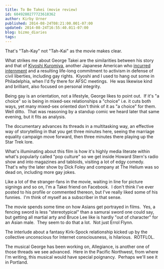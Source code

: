 ```yaml
---
title: To Be Takei (movie review)
id: 6049280277723618362
author: Kirby Urner
published: 2014-08-24T08:21:00.001-07:00
updated: 2014-08-24T16:55:40.011-07:00
blog: bizmo_diaries
tags: 
---
```


[](https://www.flickr.com/photos/kirbyurner/15013672911)

That's "Tah-Kay" not "Tah-Kai" as the movie makes clear.

What strikes me about George Takei are the similarities between his story and that of [Kiyoshi Kuromiya](http://mybizmo.blogspot.com/2012/03/remembering-baryard-rustin.html), another Japanese American who [incurred internment](http://worldgame.blogspot.com/2005/02/adult-first-day-program.html) and a resulting life-long commitment to activism in defense of civil liberties, including gay rights.  Kiyoshi and I used to hang out some in Philadelphia, when I'd fly there for AFSC meetings.  He was likewise kind and brilliant, also focused on personal integrity.

Being gay is an orientation, not a lifestyle, George likes to point out.  If it's "a choice" so is being in mixed-sex relationships a "choice" i.e. it cuts both ways, yet many mixed-sex oriented don't think of it as "a choice" for them.  Well ditto.  That was reasoning by a standup comic we heard later that same evening, but it fits as analysis.

The documentary advances its threads in a multitasking way, an effective way of storytelling in that you get three minutes here, seeing the marriage equality campaign move forward, then three minutes there playing up the Star Trek lore.

What's illuminating about this film is how it's highly media literate within what's popularly called "pop culture" so we get inside Howard Stern's radio show and into magazines and tabloids, visiting a lot of edgy comedy.  That's why the later show by Dick Foley and company at The Helium was so dead on, including more gay jokes.

Like a lot of the stranger-fans in the movie, waiting in line for picture signings and so on, I'm a Takei friend on Facebook.  I don't think I've ever posted to his profile or commented thereon, but I've really liked some of his funnies.  I'm think of myself as a subscriber in that sense.

The movie spends some time on how Asians get portrayed in films.  Yes, a fencing sword is less "stereotypical" than a samurai sword one could say, but getting all martial arty and Bruce Lee like is hardly "out of character" for an Asian male.  They seem to do that a lot.  Not just Errol Flynn.

The interlude about a fantasy Kirk-Spock relationship kicked up by the collective unconscious for Internet consciousness, is hilarious.  ROTFLOL.

The musical George has been working on, Allegiance, is another one of those threads we see advanced.  Here in the Pacific Northwest, from where I'm writing, this musical would have special poignancy.  Perhaps we'll see it in Portland.

[](https://www.flickr.com/photos/kirbyurner/15013663991)